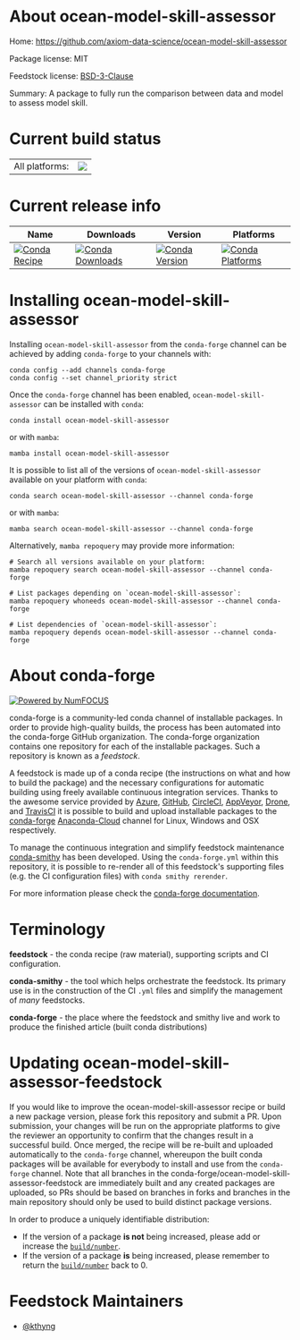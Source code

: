 About ocean-model-skill-assessor
================================

Home: https://github.com/axiom-data-science/ocean-model-skill-assessor

Package license: MIT

Feedstock license: [BSD-3-Clause](https://github.com/conda-forge/ocean_model_skill_assessor-feedstock/blob/main/LICENSE.txt)

Summary: A package to fully run the comparison between data and model to assess model skill.

Current build status
====================


<table><tr><td>All platforms:</td>
    <td>
      <a href="https://dev.azure.com/conda-forge/feedstock-builds/_build/latest?definitionId=13714&branchName=main">
        <img src="https://dev.azure.com/conda-forge/feedstock-builds/_apis/build/status/ocean_model_skill_assessor-feedstock?branchName=main">
      </a>
    </td>
  </tr>
</table>

Current release info
====================

| Name | Downloads | Version | Platforms |
| --- | --- | --- | --- |
| [![Conda Recipe](https://img.shields.io/badge/recipe-ocean--model--skill--assessor-green.svg)](https://anaconda.org/conda-forge/ocean-model-skill-assessor) | [![Conda Downloads](https://img.shields.io/conda/dn/conda-forge/ocean-model-skill-assessor.svg)](https://anaconda.org/conda-forge/ocean-model-skill-assessor) | [![Conda Version](https://img.shields.io/conda/vn/conda-forge/ocean-model-skill-assessor.svg)](https://anaconda.org/conda-forge/ocean-model-skill-assessor) | [![Conda Platforms](https://img.shields.io/conda/pn/conda-forge/ocean-model-skill-assessor.svg)](https://anaconda.org/conda-forge/ocean-model-skill-assessor) |

Installing ocean-model-skill-assessor
=====================================

Installing `ocean-model-skill-assessor` from the `conda-forge` channel can be achieved by adding `conda-forge` to your channels with:

```
conda config --add channels conda-forge
conda config --set channel_priority strict
```

Once the `conda-forge` channel has been enabled, `ocean-model-skill-assessor` can be installed with `conda`:

```
conda install ocean-model-skill-assessor
```

or with `mamba`:

```
mamba install ocean-model-skill-assessor
```

It is possible to list all of the versions of `ocean-model-skill-assessor` available on your platform with `conda`:

```
conda search ocean-model-skill-assessor --channel conda-forge
```

or with `mamba`:

```
mamba search ocean-model-skill-assessor --channel conda-forge
```

Alternatively, `mamba repoquery` may provide more information:

```
# Search all versions available on your platform:
mamba repoquery search ocean-model-skill-assessor --channel conda-forge

# List packages depending on `ocean-model-skill-assessor`:
mamba repoquery whoneeds ocean-model-skill-assessor --channel conda-forge

# List dependencies of `ocean-model-skill-assessor`:
mamba repoquery depends ocean-model-skill-assessor --channel conda-forge
```


About conda-forge
=================

[![Powered by
NumFOCUS](https://img.shields.io/badge/powered%20by-NumFOCUS-orange.svg?style=flat&colorA=E1523D&colorB=007D8A)](https://numfocus.org)

conda-forge is a community-led conda channel of installable packages.
In order to provide high-quality builds, the process has been automated into the
conda-forge GitHub organization. The conda-forge organization contains one repository
for each of the installable packages. Such a repository is known as a *feedstock*.

A feedstock is made up of a conda recipe (the instructions on what and how to build
the package) and the necessary configurations for automatic building using freely
available continuous integration services. Thanks to the awesome service provided by
[Azure](https://azure.microsoft.com/en-us/services/devops/), [GitHub](https://github.com/),
[CircleCI](https://circleci.com/), [AppVeyor](https://www.appveyor.com/),
[Drone](https://cloud.drone.io/welcome), and [TravisCI](https://travis-ci.com/)
it is possible to build and upload installable packages to the
[conda-forge](https://anaconda.org/conda-forge) [Anaconda-Cloud](https://anaconda.org/)
channel for Linux, Windows and OSX respectively.

To manage the continuous integration and simplify feedstock maintenance
[conda-smithy](https://github.com/conda-forge/conda-smithy) has been developed.
Using the ``conda-forge.yml`` within this repository, it is possible to re-render all of
this feedstock's supporting files (e.g. the CI configuration files) with ``conda smithy rerender``.

For more information please check the [conda-forge documentation](https://conda-forge.org/docs/).

Terminology
===========

**feedstock** - the conda recipe (raw material), supporting scripts and CI configuration.

**conda-smithy** - the tool which helps orchestrate the feedstock.
                   Its primary use is in the construction of the CI ``.yml`` files
                   and simplify the management of *many* feedstocks.

**conda-forge** - the place where the feedstock and smithy live and work to
                  produce the finished article (built conda distributions)


Updating ocean-model-skill-assessor-feedstock
=============================================

If you would like to improve the ocean-model-skill-assessor recipe or build a new
package version, please fork this repository and submit a PR. Upon submission,
your changes will be run on the appropriate platforms to give the reviewer an
opportunity to confirm that the changes result in a successful build. Once
merged, the recipe will be re-built and uploaded automatically to the
`conda-forge` channel, whereupon the built conda packages will be available for
everybody to install and use from the `conda-forge` channel.
Note that all branches in the conda-forge/ocean-model-skill-assessor-feedstock are
immediately built and any created packages are uploaded, so PRs should be based
on branches in forks and branches in the main repository should only be used to
build distinct package versions.

In order to produce a uniquely identifiable distribution:
 * If the version of a package **is not** being increased, please add or increase
   the [``build/number``](https://docs.conda.io/projects/conda-build/en/latest/resources/define-metadata.html#build-number-and-string).
 * If the version of a package **is** being increased, please remember to return
   the [``build/number``](https://docs.conda.io/projects/conda-build/en/latest/resources/define-metadata.html#build-number-and-string)
   back to 0.

Feedstock Maintainers
=====================

* [@kthyng](https://github.com/kthyng/)

